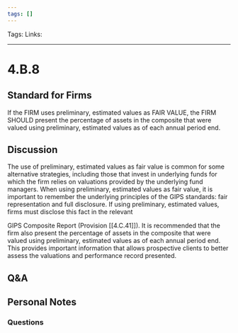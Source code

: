 ```yaml
---
tags: []
---
```

Tags:
Links: 
___
# 4.B.8
## Standard for Firms
If the FIRM uses preliminary, estimated values as FAIR VALUE, the FIRM SHOULD present the percentage of assets in the composite that were valued using preliminary, estimated values as of each annual period end.
## Discussion
The use of preliminary, estimated values as fair value is common for some alternative strategies, including those that invest in underlying funds for which the firm relies on valuations provided by the underlying fund managers. When using preliminary, estimated values as fair value, it is important to remember the underlying principles of the GIPS standards: fair representation and full disclosure. If using preliminary, estimated values, firms must disclose this fact in the relevant

GIPS Composite Report (Provision [[4.C.41]]). It is recommended that the firm also present the percentage of assets in the composite that were valued using preliminary, estimated values as of each annual period end. This provides important information that allows prospective clients to better assess the valuations and performance record presented.
## Q&A

## Personal Notes

### Questions